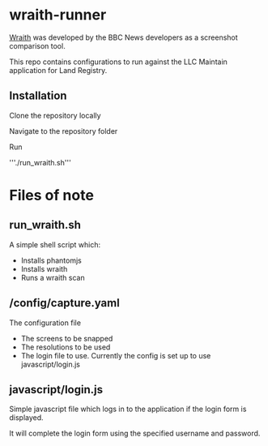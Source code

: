 # wraith-runner
[Wraith](https://github.com/BBC-News/wraith) was developed by the BBC News developers as a screenshot comparison tool.

This repo contains configurations to run against the LLC Maintain application for Land Registry.

## Installation
Clone the repository locally

Navigate to the repository folder

Run

'''./run_wraith.sh'''

# Files of note

## run_wraith.sh
A simple shell script which:
- Installs phantomjs
- Installs wraith
- Runs a wraith scan

## /config/capture.yaml
The configuration file
- The screens to be snapped
- The resolutions to be used
- The login file to use. Currently the config is set up to use javascript/login.js

## javascript/login.js
Simple javascript file which logs in to the application if the login form is displayed.

It will complete the login form using the specified username and password.
